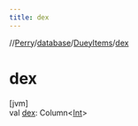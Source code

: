 ```yaml
---
title: dex
---
```

//[Perry](../../../index.html)/[database](../index.html)/[DueyItems](index.html)/[dex](dex.html)



# dex



[jvm]\
val [dex](dex.html): Column&lt;[Int](https://kotlinlang.org/api/latest/jvm/stdlib/kotlin/-int/index.html)&gt;




